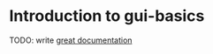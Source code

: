 # Introduction to gui-basics

TODO: write [great documentation](http://jacobian.org/writing/great-documentation/what-to-write/)

